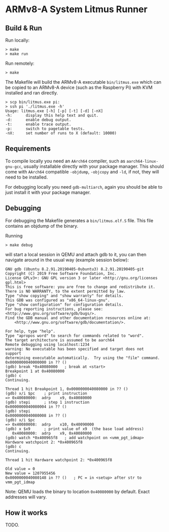 ARMv8-A System Litmus Runner
============================


Build & Run
-----------

Run locally:
```
> make
> make run
```

Run remotely:
```
> make
```

The Makefile will build the ARMv8-A executable `bin/litmus.exe` which can be copied to an ARMv8-A device (such as the Raspberry Pi) with KVM installed
and ran directly.

```
> scp bin/litmus.exe pi:
> ssh pi './litmus.exe -h'
Usage: litmus.exe [-h] [-p] [-t] [-d] [-nX]
-h:      display this help text and quit.
-d:      enable debug output.
-t:      enable trace output.
-p:      switch to pagetable tests.
-nX:     set number of runs to X (default: 10000)
```

Requirements
------------

To compile locally you need an `AArch64` compiler, such as `aarch64-linux-gnu-gcc`,  usually installable directly with your package manager.
This should come with `AArch64` compatible `-objdump`, `-objcopy`  and `-ld`, if not, they will need to be installed.

For debugging locally you need `gdb-multiarch`,  again you should be able to just install it with your package manager.


Debugging
---------

For debugging the Makefile generates a `bin/litmus.elf.S` file.
This file contains an objdump of the binary.

Running
```
> make debug
```

will start a local session in QEMU and attach gdb to it,  you can then navigate around in the usual way (example session below):

    GNU gdb (Ubuntu 8.2.91.20190405-0ubuntu3) 8.2.91.20190405-git
    Copyright (C) 2019 Free Software Foundation, Inc.
    License GPLv3+: GNU GPL version 3 or later <http://gnu.org/licenses     gpl.html>
    This is free software: you are free to change and redistribute it.
    There is NO WARRANTY, to the extent permitted by law.
    Type "show copying" and "show warranty" for details.
    This GDB was configured as "x86_64-linux-gnu".
    Type "show configuration" for configuration details.
    For bug reporting instructions, please see:
    <http://www.gnu.org/software/gdb/bugs/>.
    Find the GDB manual and other documentation resources online at:
        <http://www.gnu.org/software/gdb/documentation/>.

    For help, type "help".
    Type "apropos word" to search for commands related to "word".
    The target architecture is assumed to be aarch64
    Remote debugging using localhost:1234
    warning: No executable has been specified and target does not   support
    determining executable automatically.  Try using the "file" command.
    0x0000000040000000 in ?? ()
    (gdb) break *0x40080000   ; break at <start>
    Breakpoint 1 at 0x40080000
    (gdb) c
    Continuing.

    Thread 1 hit Breakpoint 1, 0x0000000040080000 in ?? ()
    (gdb) x/i $pc    ; print instruction
    => 0x40080000:  adrp    x9, 0x40080000
    (gdb) stepi      ; step 1 instruction
    0x0000000040080004 in ?? ()
    (gdb) stepi
    0x0000000040080008 in ?? ()
    (gdb) x/i $pc
    => 0x40080008:  adrp    x10, 0x40090000
    (gdb) x $x9      ; print value of x9  (the base load address)
       0x40080000:  adrp    x9, 0x40080000
    (gdb) watch *0x400965f8   ; add watchpoint on <vmm_pgt_idmap>
    Hardware watchpoint 2: *0x400965f8
    (gdb) c
    Continuing.

    Thread 1 hit Hardware watchpoint 2: *0x400965f8

    Old value = 0
    New value = 1207955456
    0x0000000040080148 in ?? ()   ; PC = in <setup> after str to    vmm_pgt_idmap

Note: QEMU loads the binary to location `0x40080000` by default. Exact addresses will vary.


How it works
------------

TODO.